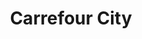---
title: "Carrefour City"
url: /le-havre/carrefour-city-rue-irene-joliot-curie/
shop: commodité
---